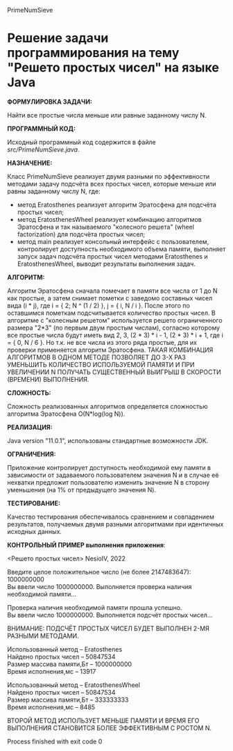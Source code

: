 PrimeNumSieve

# Решение задачи программирования на тему "Решето простых чисел" на языке Java

**ФОРМУЛИРОВКА ЗАДАЧИ:**

Найти все простые числа меньше или равные заданному числу N.

**ПРОГРАММНЫЙ КОД:**

Исходный программный код содержится в файле *src/PrimeNumSieve.java*.

**НАЗНАЧЕНИЕ:**

Класс PrimeNumSieve реализует двумя разными по  эффективности методами задачу подсчёта всех простых чисел, которые меньше или равны заданному числу N, где:
- метод Eratosthenes реализует алгоритм Эратосфена для подсчёта простых чисел;
- метод EratosthenesWheel реализует комбинацию алгоритмов Эратосфена и так называемого "колесного решета" (wheel factorization) для подсчёта простых чисел;
- метод main реализует консольный интерфейс с пользователем, контролирует доступность необходимого объема памяти, выполняет запуск задач подсчёта простых чисел методами Eratosthenes и EratosthenesWheel, выводит результаты выполнения задач.

**АЛГОРИТМ:**

Алгоритм Эратосфена сначала помечает в памяти все числа от 1 до N как простые, а затем снимает пометки с заведомо составных чисел вида (i * j), где i = { 2; N ^ (1 / 2) }, j = { i, N / i }. После этого по оставшимся пометкам подсчитывается количество простых чисел.
В алгоритме c "колесным решетом" используется решето ограниченного размера "2*3" (по первым двум простым числам), согласно которому все простые числа будут иметь вид 2, 3, (2 * 3) * i - 1, (2 * 3) * i + 1, где i = { 0, N / 6 }. Но т.к. не все числа из этого ряда простые, для их проверки применяется алгоритм Эратосфена. 
ТАКАЯ КОМБИНАЦИЯ АЛГОРИТМОВ В ОДНОМ МЕТОДЕ ПОЗВОЛЯЕТ ДО 3-Х РАЗ УМЕНЬШИТЬ КОЛИЧЕСТВО ИСПОЛЬЗУЕМОЙ ПАМЯТИ И ПРИ УВЕЛИЧЕНИИ N ПОЛУЧАТЬ СУЩЕСТВЕННЫЙ ВЫИГРЫШ В СКОРОСТИ (ВРЕМЕНИ) ВЫПОЛНЕНИЯ.

**СЛОЖНОСТЬ:**

Сложность реализованных алгоритмов определяется сложностью алгоритма Эратосфена O(N*log(log N)).

**РЕАЛИЗАЦИЯ:**

Java version "11.0.1", использованы стандартные возможности JDK.

**ОГРАНИЧЕНИЯ:**

Приложение контролирует доступность необходимой ему памяти в зависимости от задаваемого пользователем значения N и в случае её нехватки предложит пользователю изменить значение N в сторону уменьшения (на 1% от предыдущего значения N).

**ТЕСТИРОВАНИЕ:**

Качество тестирования обеспечивалось сравнением и совпадением результатов, получаемых двумя разными алгоритмами при идентичных исходных данных.

**КОНТРОЛЬНЫЙ ПРИМЕР выполнения приложения**:

<Решето простых чисел> NesioIV, 2022

Введите целое положительное число (не более 2147483647):
1000000000  
Вы ввели число 1000000000. Выполняется проверка наличия необходимой памяти...

Проверка наличия необходимой памяти прошла успешно.  
Вы ввели число 1000000000. Выполняется подсчёт простых чисел...

ВНИМАНИЕ: ПОДСЧЁТ ПРОСТЫХ ЧИСЕЛ БУДЕТ ВЫПОЛНЕН 2-МЯ РАЗНЫМИ МЕТОДАМИ.

Использованный метод – Eratosthenes  
Найдено простых чисел – 50847534  
Размер массива памяти,Бт – 1000000000  
Время исполнения,мс – 13917  

Использованный метод – EratosthenesWheel   
Найдено простых чисел – 50847534  
Размер массива памяти,Бт – 333333333  
Время исполнения,мс – 8485  

ВТОРОЙ МЕТОД ИСПОЛЬЗУЕТ МЕНЬШЕ ПАМЯТИ И ВРЕМЯ ЕГО ВЫПОЛНЕНИЯ СТАНОВИТСЯ БОЛЕЕ ЭФФЕКТИВНЫМ С РОСТОМ N.

Process finished with exit code 0
